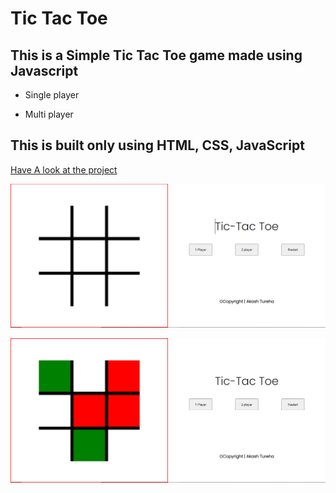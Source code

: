 # Tic Tac Toe

## This is a Simple Tic Tac Toe game made using Javascript

- Single player

- Multi player

## This is built only using HTML, CSS, JavaScript

[Have A look at the project](https://mrmischievousx.github.io/Tic-Tac-Toe/)

![alt text](/img/First.PNG)

![alt text](/img/Second.PNG)
